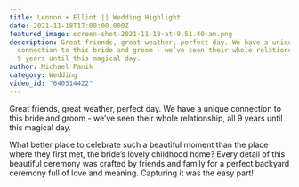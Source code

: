 ```yaml
---
title: Lennon + Elliot || Wedding Highlight
date: 2021-11-18T17:00:00.000Z
featured_image: screen-shot-2021-11-18-at-9.51.40-am.png
description: Great friends, great weather, perfect day. We have a unique
  connection to this bride and groom - we’ve seen their whole relationship, all
  9 years until this magical day.
author: Michael Panik
category: Wedding
video_id: "640514422"
---
```

Great friends, great weather, perfect day. We have a unique connection to this bride and groom - we’ve seen their whole relationship, all 9 years until this magical day.

What better place to celebrate such a beautiful moment than the place where they first met, the bride’s lovely childhood home? Every detail of this beautiful ceremony was crafted by friends and family for a perfect backyard ceremony full of love and meaning. Capturing it was the easy part!
